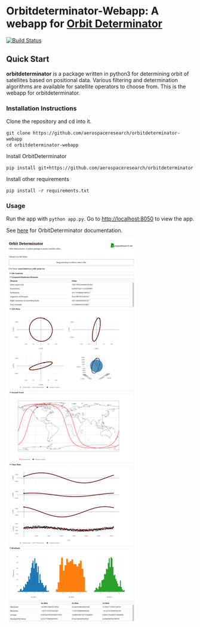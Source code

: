 # Orbitdeterminator-Webapp: A webapp for [Orbit Determinator](https://github.com/aerospaceresearch/orbitdeterminator)

[![Build Status](https://travis-ci.org/aerospaceresearch/orbitdeterminator-webapp.svg?branch=master)](https://travis-ci.org/aerospaceresearch/orbitdeterminator-webapp)

## Quick Start

__orbitdeterminator__ is a package written in python3 for determining orbit of satellites based on positional data. Various filtering and determination algorithms are available for satellite operators to choose from. This is the webapp for orbitdeterminator.

### Installation Instructions
Clone the repository and cd into it.
```
git clone https://github.com/aerospaceresearch/orbitdeterminator-webapp
cd orbitdeterminator-webapp
```
Install OrbitDeterminator
```
pip install git+https://github.com/aerospaceresearch/orbitdeterminator
```
Install other requirements
```
pip install -r requirements.txt
```

### Usage
Run the app with `python app.py`. Go to [http://localhost:8050](http://localhost:8050) to view the app.

See [here](http://orbit-determinator.readthedocs.io/en/latest/) for OrbitDeterminator documentation.

![](screenshot.png)
